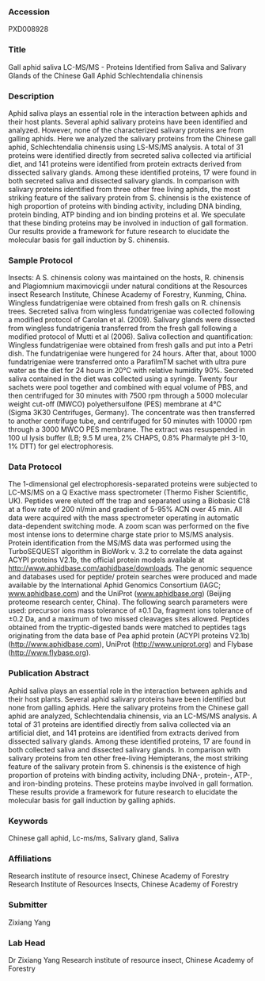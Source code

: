 ### Accession
PXD008928

### Title
Gall aphid saliva LC-MS/MS -  Proteins Identified from Saliva and Salivary Glands of the Chinese Gall Aphid Schlechtendalia chinensis

### Description
Aphid saliva plays an essential role in the interaction between aphids and their host plants. Several aphid salivary proteins have been identified and analyzed. However, none of the characterized salivary proteins are from galling aphids. Here we analyzed the salivary proteins from the Chinese gall aphid, Schlechtendalia chinensis using LS-MS/MS analysis. A total of 31 proteins were identified directly from secreted saliva collected via artificial diet, and 141 proteins were identified from protein extracts derived from dissected salivary glands. Among these identified proteins, 17 were found in both secreted saliva and dissected salivary glands. In comparison with salivary proteins identified from three other free living aphids, the most striking feature of the salivary protein from S. chinensis is the existence of high proportion of proteins with binding activity, including DNA binding, protein binding, ATP binding and ion binding proteins et al. We speculate that these binding proteins may be involved in induction of gall formation. Our results provide a framework for future research to elucidate the molecular basis for gall induction by S. chinensis.

### Sample Protocol
Insects: A S. chinensis colony was maintained on the hosts, R. chinensis and Plagiomnium maximovicgii under natural conditions at the Resources insect Research Institute, Chinese Academy of Forestry, Kunming, China. Wingless fundatrigeniae were obtained from fresh galls on R. chinensis trees. Secreted saliva from wingless fundatrigeniae was collected following a modified protocol of Carolan et al. (2009). Salivary glands were dissected from wingless fundatrigenia transferred from the fresh gall following a modified protocol of Mutti et al (2006). Saliva collection and quantification: Wingless fundatrigeniae were obtained from fresh galls and put into a Petri dish. The fundatrigeniae were hungered for 24 hours. After that, about 1000 fundatrigeniae were transferred onto a ParafilmTM sachet with ultra pure water as the diet for 24 hours in 20℃ with relative humidity 90%. Secreted saliva contained in the diet was collected using a syringe. Twenty four sachets were pool together and combined with equal volume of PBS, and then centrifuged for 30 minutes with 7500 rpm through a 5000 molecular weight cut-off (MWCO) polyethersulfone (PES) membrane at 4℃ (Sigma 3K30 Centrifuges, Germany). The concentrate was then transferred to another centrifuge tube, and centrifuged for 50 minutes with 10000 rpm through a 3000 MWCO PES membrane. The extract was resuspended in 100 ul lysis buffer (LB; 9.5 M urea, 2% CHAPS, 0.8% Pharmalyte pH 3-10, 1% DTT) for gel electrophoresis.

### Data Protocol
The 1-dimensional gel electrophoresis-separated proteins were subjected to LC-MS/MS on a Q Exactive mass spectrometer (Thermo Fisher Scientific, UK). Peptides were eluted off the trap and separated using a Biobasic C18 at a flow rate of 200 nl/min and gradient of 5-95% ACN over 45 min.  All data were acquired with the mass spectrometer operating in automatic data-dependent switching mode. A zoom scan was performed on the five most intense ions to determine charge state prior to MS/MS analysis. Protein identification from the MS/MS data was performed using the TurboSEQUEST algorithm in BioWork v. 3.2 to correlate the data against ACYPI proteins V2.1b, the official protein models available at http://www.aphidbase.com/aphidbase/downloads. The genomic sequence and databases used for peptide/ protein searches were produced and made available by the International Aphid Genomics Consortium (IAGC; www.aphidbase.com) and the UniProt (www.aphidbase.org) (Beijing proteome research center, China). The following search parameters were used: precursor ions mass tolerance of ±0.1 Da, fragment ions tolerance of ±0.2 Da, and a maximum of two missed cleavages sites allowed.  Peptides obtained from the tryptic-digested bands were matched to peptides tags originating from the data base of Pea aphid protein (ACYPI proteins V2.1b) (http://www.aphidbase.com), UniProt (http://www.uniprot.org) and Flybase (http://www.flybase.org).

### Publication Abstract
Aphid saliva plays an essential role in the interaction between aphids and their host plants. Several aphid salivary proteins have been identified but none from galling aphids. Here the salivary proteins from the Chinese gall aphid are analyzed, Schlechtendalia chinensis, via an LC-MS/MS analysis. A total of 31 proteins are identified directly from saliva collected via an artificial diet, and 141 proteins are identified from extracts derived from dissected salivary glands. Among these identified proteins, 17 are found in both collected saliva and dissected salivary glands. In comparison with salivary proteins from ten other free-living Hemipterans, the most striking feature of the salivary protein from S. chinensis is the existence of high proportion of proteins with binding activity, including DNA-, protein-, ATP-, and iron-binding proteins. These proteins maybe involved in gall formation. These results provide a framework for future research to elucidate the molecular basis for gall induction by galling aphids.

### Keywords
Chinese gall aphid, Lc-ms/ms, Salivary gland, Saliva

### Affiliations
Research institute of resource insect, Chinese Academy of Forestry
Research Institute of Resources Insects, Chinese Academy of Forestry

### Submitter
Zixiang Yang

### Lab Head
Dr Zixiang Yang
Research institute of resource insect, Chinese Academy of Forestry


